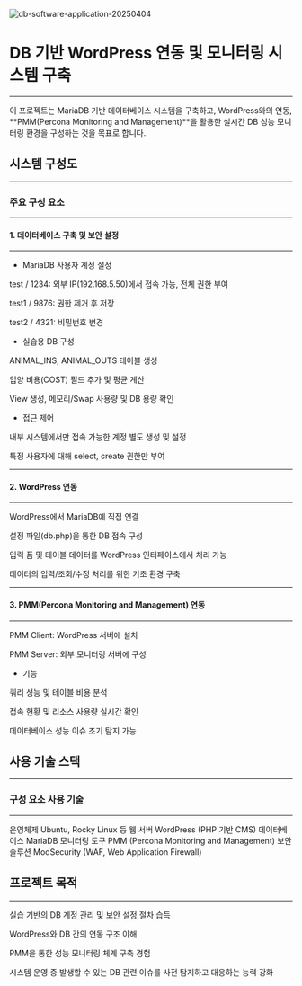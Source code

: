 ![db-software-application-20250404](https://github.com/user-attachments/assets/0e1c020c-fbf7-4342-a2b4-758aacdd1e4b)

# DB 기반 WordPress 연동 및 모니터링 시스템 구축
---

이 프로젝트는 MariaDB 기반 데이터베이스 시스템을 구축하고, WordPress와의 연동, **PMM(Percona Monitoring and Management)**을 활용한 실시간 DB 성능 모니터링 환경을 구성하는 것을 목표로 합니다.

## 시스템 구성도
---
### 주요 구성 요소
---
#### 1. 데이터베이스 구축 및 보안 설정
---
- MariaDB 사용자 계정 설정

test / 1234: 외부 IP(192.168.5.50)에서 접속 가능, 전체 권한 부여

test1 / 9876: 권한 제거 후 저장

test2 / 4321: 비밀번호 변경

- 실습용 DB 구성

ANIMAL_INS, ANIMAL_OUTS 테이블 생성

입양 비용(COST) 필드 추가 및 평균 계산

View 생성, 메모리/Swap 사용량 및 DB 용량 확인

- 접근 제어

내부 시스템에서만 접속 가능한 계정 별도 생성 및 설정

특정 사용자에 대해 select, create 권한만 부여

---
#### 2. WordPress 연동
---
WordPress에서 MariaDB에 직접 연결

설정 파일(db.php)을 통한 DB 접속 구성

입력 폼 및 테이블 데이터를 WordPress 인터페이스에서 처리 가능

데이터의 입력/조회/수정 처리를 위한 기초 환경 구축

---
#### 3. PMM(Percona Monitoring and Management) 연동
---
PMM Client: WordPress 서버에 설치

PMM Server: 외부 모니터링 서버에 구성

- 기능

쿼리 성능 및 테이블 비용 분석

접속 현황 및 리소스 사용량 실시간 확인

데이터베이스 성능 이슈 조기 탐지 가능

## 사용 기술 스택
---
### 구성 요소	사용 기술
---
운영체제	Ubuntu, Rocky Linux 등
웹 서버	WordPress (PHP 기반 CMS)
데이터베이스	MariaDB
모니터링 도구	PMM (Percona Monitoring and Management)
보안 솔루션	ModSecurity (WAF, Web Application Firewall)

## 프로젝트 목적
---
실습 기반의 DB 계정 관리 및 보안 설정 절차 습득

WordPress와 DB 간의 연동 구조 이해

PMM을 통한 성능 모니터링 체계 구축 경험

시스템 운영 중 발생할 수 있는 DB 관련 이슈를 사전 탐지하고 대응하는 능력 강화
